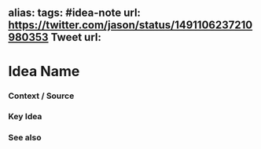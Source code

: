 alias: 
tags: #idea-note
url: https://twitter.com/jason/status/1491106237210980353
Tweet url: 
---
# Idea Name

### Context / Source


### Key Idea


### See also
